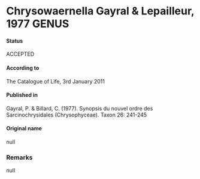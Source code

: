Chrysowaernella Gayral & Lepailleur, 1977 GENUS
=======

#### Status
ACCEPTED

#### According to
The Catalogue of Life, 3rd January 2011

#### Published in
Gayral, P. & Billard, C. (1977). Synopsis du nouvel ordre des Sarcinochrysidales (Chrysophyceae). Taxon 26: 241-245

#### Original name
null

### Remarks
null
